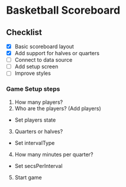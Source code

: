 # Basketball Scoreboard

## Checklist
- [x] Basic scoreboard layout
- [x] Add support for halves or quarters
- [ ] Connect to data source
- [ ] Add setup screen
- [ ] Improve styles

### Game Setup steps
1. How many players?
2. Who are the players? (Add players)
  - Set players state
3. Quarters or halves?
  - Set intervalType
4. How many minutes per quarter?
  - Set secsPerInterval
5. Start game
